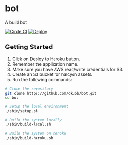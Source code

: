 # bot

A build bot

[![Circle CI](https://circleci.com/gh/dkubb/bot.svg?style=shield)](https://circleci.com/gh/dkubb/bot)
[![Deploy](https://www.herokucdn.com/deploy/button.png)](https://heroku.com/deploy)

## Getting Started

1. Click on Deploy to Heroku button.
2. Remember the application name.
3. Make sure you have AWS read/write credentials for S3.
4. Create an S3 bucket for halcyon assets.
5. Run the following commands:

```bash
# Clone the repository
git clone https://github.com/dkubb/bot.git
cd bot

# Setup the local environment
./sbin/setup.sh

# Build the system locally
./sbin/build-local.sh

# Build the system on heroku
./sbin/build-heroku.sh
```
